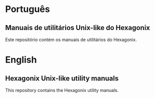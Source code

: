 # Português

## Manuais de utilitários Unix-like do Hexagonix

Este repositório contém os manuais de utilitários do Hexagonix.

# English

## Hexagonix Unix-like utility manuals

This repository contains the Hexagonix utility manuals.

